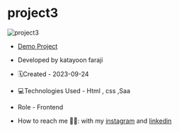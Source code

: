 # project3


![project3](https://github.com/katayoon-faraji-web/project3/assets/144775981/b7d15c61-4ae1-47d2-978b-f0c724ce2f52)

- [Demo Project](https://katayoon-faraji-web.github.io/project3/)

- Developed by katayoon faraji

- 🗓️Created - 2023-09-24

- 💻Technologies Used - Html , css ,Saa

- Role - Frontend

- How to reach me 👩🏻: with my [instagram](https://instagram.com/katayoon_faraji_web) and [linkedin](https://www.linkedin.com/in/katayoon-faraji-web-3b722b207r)
